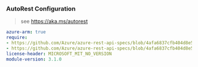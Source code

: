 ### AutoRest Configuration

> see https://aka.ms/autorest

``` yaml
azure-arm: true
require:
- https://github.com/Azure/azure-rest-api-specs/blob/4afa6837cfb404d8e5ffa8a604a5e09996d6f79e/specification/datafactory/resource-manager/readme.md
- https://github.com/Azure/azure-rest-api-specs/blob/4afa6837cfb404d8e5ffa8a604a5e09996d6f79e/specification/datafactory/resource-manager/readme.go.md
license-header: MICROSOFT_MIT_NO_VERSION
module-version: 3.1.0

```